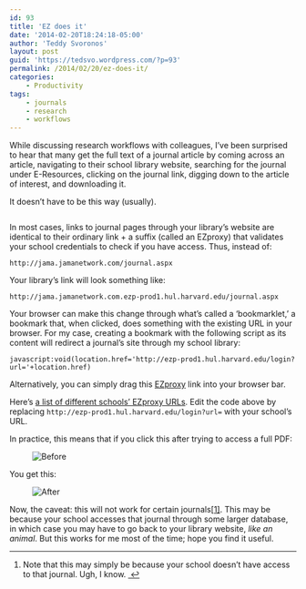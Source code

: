 ```yaml
---
id: 93
title: 'EZ does it'
date: '2014-02-20T18:24:18-05:00'
author: 'Teddy Svoronos'
layout: post
guid: 'https://tedsvo.wordpress.com/?p=93'
permalink: /2014/02/20/ez-does-it/
categories:
    - Productivity
tags:
    - journals
    - research
    - workflows
---
```


<p>While discussing research workflows with colleagues, I&#8217;ve been surprised to hear that many get the full text of a journal article by coming across an article, navigating to their school library website, searching for the journal under E-Resources, clicking on the journal link, digging down to the article of interest, and downloading it.</p>

<p>It doesn&#8217;t have to be this way (usually).</p>

<figure>
<img src="http://teddysvoronos.com/wp-content/uploads/2014/08/2014-02-20-1237PM.jpg" alt="" title="(Almost) never again." />
</figure>

<p>In most cases, links to journal pages through your library&#8217;s website are identical to their ordinary link + a suffix (called an EZproxy) that validates your school credentials to check if you have access. Thus, instead of:</p>

<pre><code>http://jama.jamanetwork.com/journal.aspx
</code></pre>

<p>Your library&#8217;s link will look something like:</p>

<pre><code>http://jama.jamanetwork.com.ezp-prod1.hul.harvard.edu/journal.aspx
</code></pre>

<p>Your browser can make this change through what&#8217;s called a &#8216;bookmarklet,&#8217; a bookmark that, when clicked, does something with the existing URL in your browser. For my case, creating a bookmark with the following script as its content will redirect a journal&#8217;s site through my school library:</p>

<pre><code>javascript:void(location.href='http://ezp-prod1.hul.harvard.edu/login?url='+location.href)
</code></pre>

<p>Alternatively, you can simply drag this <a href="javascript:void(location.href='http://ezp-prod1.hul.harvard.edu/login?url='+location.href)">EZproxy</a> link into your browser bar.</p>

<p>Here&#8217;s <a href="http://ezproxy-db.appspot.com/">a list of different schools&#8217; EZproxy URLs</a>. Edit the code above by replacing <code>http://ezp-prod1.hul.harvard.edu/login?url=</code> with your school&#8217;s URL.</p>

<p>In practice, this means that if you click this after trying to access a full PDF:</p>

<figure>
<img src="http://teddysvoronos.com/wp-content/uploads/2014/08/2014-02-20-1313PM.jpg" alt="Before" title="Before" />
</figure>

<p>You get this:</p>

<figure>
<img src="http://teddysvoronos.com/wp-content/uploads/2014/08/2014-02-20-1315PM.jpg" alt="After" title="After" />
</figure>

<p>Now, the caveat: this will not work for certain journals<a href="#fn:1" id="fnref:1" title="see footnote" class="footnote">[1]</a>. This may be because your school accesses that journal through some larger database, in which case you may have to go back to your library website, <em>like an animal</em>. But this works for me most of the time; hope you find it useful.</p>

<div class="footnotes">
<hr />
<ol>

<li id="fn:1">
<p>Note that this may simply be because your school doesn&#8217;t have access to that journal. Ugh, I know. <a href="#fnref:1" title="return to article" class="reversefootnote">&#160;&#8617;</a></p>
</li>

</ol>
</div>